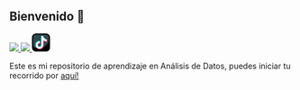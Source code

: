 ## Bienvenido 👋

<p>
    <a href="https://linkedin.com/in/eduudebx">
        <img src="https://github.com/eduudebx/eduudebx/blob/main/img/linkedin.png" height="32">
    </a>
    <a href="https://instagram.com/eduudebx">
        <img src="https://github.com/eduudebx/eduudebx/blob/main/img/instagram.png" height="32">
    </a>
    <a href="https://tiktok.com/@eduudebx">
        <img src="https://github.com/eduudebx/eduudebx/blob/main/img/tiktok.png" height="32">
    </a>
</p>

Este es mi repositorio de aprendizaje en Análisis de Datos, puedes iniciar tu recorrido por <a href="https://github.com/eduudebx/analisis-datos">aquí!</a>


